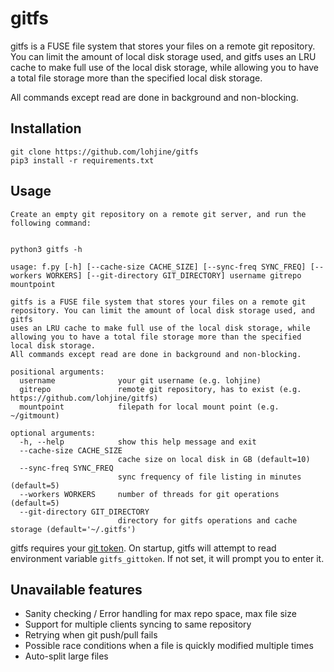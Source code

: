 # gitfs

gitfs is a FUSE file system that stores your files on a remote git repository. You can limit the amount of local disk storage used, and gitfs uses an LRU cache to make full use of the local disk storage, while allowing you to have a total file storage more than the specified local disk storage.

All commands except read are done in background and non-blocking.

## Installation

```
git clone https://github.com/lohjine/gitfs
pip3 install -r requirements.txt
```

## Usage

```
Create an empty git repository on a remote git server, and run the following command:


python3 gitfs -h

usage: f.py [-h] [--cache-size CACHE_SIZE] [--sync-freq SYNC_FREQ] [--workers WORKERS] [--git-directory GIT_DIRECTORY] username gitrepo mountpoint

gitfs is a FUSE file system that stores your files on a remote git repository. You can limit the amount of local disk storage used, and gitfs
uses an LRU cache to make full use of the local disk storage, while allowing you to have a total file storage more than the specified local disk storage.
All commands except read are done in background and non-blocking.

positional arguments:
  username              your git username (e.g. lohjine)
  gitrepo               remote git repository, has to exist (e.g. https://github.com/lohjine/gitfs)
  mountpoint            filepath for local mount point (e.g. ~/gitmount)

optional arguments:
  -h, --help            show this help message and exit
  --cache-size CACHE_SIZE
                        cache size on local disk in GB (default=10)
  --sync-freq SYNC_FREQ
                        sync frequency of file listing in minutes (default=5)
  --workers WORKERS     number of threads for git operations (default=5)
  --git-directory GIT_DIRECTORY
                        directory for gitfs operations and cache storage (default='~/.gitfs')
```

gitfs requires your [git token](https://docs.github.com/en/github/authenticating-to-github/creating-a-personal-access-token). On startup, gitfs will attempt to read environment variable `gitfs_gittoken`. If not set, it will prompt you to enter it.

## Unavailable features

* Sanity checking / Error handling for max repo space, max file size
* Support for multiple clients syncing to same repository
* Retrying when git push/pull fails
* Possible race conditions when a file is quickly modified multiple times
* Auto-split large files
